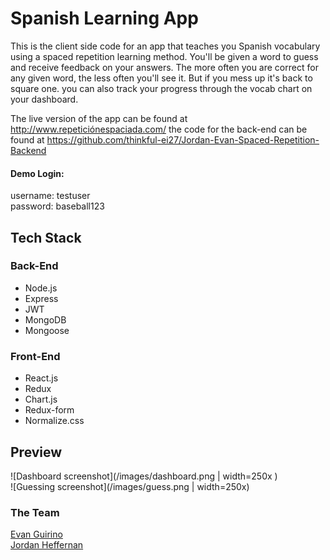 # Spanish Learning App

This is the client side code for an app that teaches you Spanish vocabulary using a spaced repetition learning method. You'll be given a word to guess and receive feedback on your answers. The more often you are correct for any given word, the less often you'll see it. But if you mess up it's back to square one. you can also track your progress through the vocab chart on your dashboard.

The live version of the app can be found at http://www.repeticiónespaciada.com/ 
the code for the back-end can be found at https://github.com/thinkful-ei27/Jordan-Evan-Spaced-Repetition-Backend


#### Demo Login:
username: testuser  
password: baseball123

## Tech Stack

### Back-End
 - Node.js
 - Express
 - JWT
 - MongoDB
 - Mongoose

 ### Front-End
  - React.js
  - Redux
  - Chart.js
  - Redux-form
  - Normalize.css

## Preview
![Dashboard screenshot](/images/dashboard.png | width=250x )  
![Guessing screenshot](/images/guess.png | width=250x)  

### The Team
[Evan Guirino](https://github.com/etg624)  
[Jordan Heffernan](https://github.com/JordoHeffernan)
